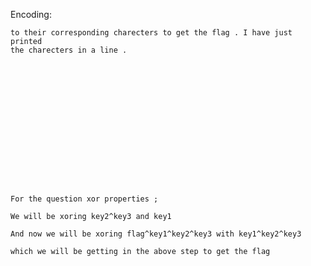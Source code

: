 Encoding:
~~~For the Ascii question ; we should just change those ascii values 
to their corresponding charecters to get the flag . I have just printed
the charecters in a line .
















For the question xor properties ;

We will be xoring key2^key3 and key1 

And now we will be xoring flag^key1^key2^key3 with key1^key2^key3 

which we will be getting in the above step to get the flag
